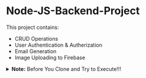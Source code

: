 # Node-JS-Backend-Project
This project contains:
- CRUD Operations
- User Authentication & Autherization
- Email Generation
- Image Uploading to Firebase

<details><summary><strong>Note:</strong> Before You Clone and Try to Execute!!!</summary>
  You need to create a .env file in the root directory and have these variables assigned
<p>
PORT= Your Port on with this project will execute

### DATABASE CONNECTION CREDENTIALS
MONGO_DB= Your mongoDB Cluster URL with credentials

### EXPRESS SESSION
SESSION_SECRET= Your unique Express Session Key

### FIREBASE CREDENTIALS
Your Firebase Credentials PS: Just copy and paste the JSON file you get from firebase

### EMAIL SMTP CONFIG
EMAIL_HOST= Your EMail Host
  
EMAIL_USER= Your User Email
  
EMAIL_PASS= Your Users App Password

</p>
</details>
  
